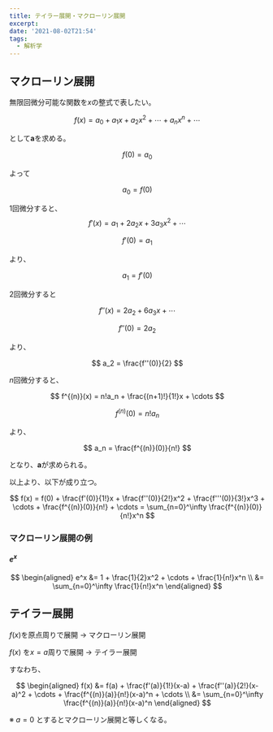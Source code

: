 ```yaml
---
title: テイラー展開・マクローリン展開
excerpt: 
date: '2021-08-02T21:54'
tags:
  - 解析学
---
```



## マクローリン展開
無限回微分可能な関数を$x$の整式で表したい。

$$
f(x) = a_0 + a_1x + a_2x^2 + \cdots + a_nx^n + \cdots
$$

として$\bm{a}$を求める。

$$
f(0) = a_0
$$

よって

$$
a_0 = f(0)
$$

1回微分すると、
$$
f'(x) = a_1 + 2a_2x + 3a_3x^2 + \cdots
$$

$$
f'(0) = a_1
$$

より、

$$
a_1 = f'(0)
$$

2回微分すると

$$
f''(x) = 2a_2 + 6a_3x + \cdots
$$

$$
f''(0) = 2a_2
$$

より、

$$
a_2 = \frac{f''(0)}{2}
$$

$n$回微分すると、

$$
f^{(n)}(x) = n!a_n + \frac{(n+1)!}{1!}x + \cdots
$$

$$
f^{(n)}(0) = n!a_n
$$

より、

$$
a_n = \frac{f^{(n)}(0)}{n!}
$$

となり、$\bm{a}$が求められる。


以上より、以下が成り立つ。

$$
f(x) = f(0) + \frac{f'(0)}{1!}x + \frac{f''(0)}{2!}x^2 + \frac{f'''(0)}{3!}x^3 + \cdots + \frac{f^{(n)}(0)}{n!} + \cdots = \sum_{n=0}^\infty \frac{f^{(n)}(0)}{n!}x^n
$$

### マクローリン展開の例

#### $e^x$

$$
\begin{aligned}
e^x &= 1 + \frac{1}{2}x^2 + \cdots + \frac{1}{n!}x^n \\
&= \sum_{n=0}^\infty \frac{1}{n!}x^n
\end{aligned}
$$

## テイラー展開

$f(x)$を原点周りで展開 → マクローリン展開

$f(x)$ を$x=a$周りで展開 → テイラー展開

すなわち、

$$
\begin{aligned}
f(x) &= f(a) + \frac{f'(a)}{1!}(x-a) + \frac{f''(a)}{2!}(x-a)^2 + \cdots + \frac{f^{(n)}(a)}{n!}(x-a)^n + \cdots \\
&= \sum_{n=0}^\infty \frac{f^{(n)}(a)}{n!}(x-a)^n
\end{aligned}
$$

※ $a=0$ とするとマクローリン展開と等しくなる。